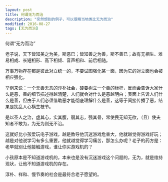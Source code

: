 ```yaml
---
layout: post
title: 何谓无为而治
description: "突然想到的例子，可以很精当地类比无为而治"
modified: 2016-08-27
tags: [无为而治]
---
```


何谓“无为而治”

老子说，天下皆知美之为美，斯恶已；皆知善之为善，斯不善已；故有无相生、难易相成、长短相形、高下相倾、音声相和、前后相随。

万事万物存在都是彼此对立统一的，不要试图强化某一面，因为它的对立面也会被相应强化。

举例来说：一个无善无恶的淳朴社会，硬要树立一个善的标杆，反而会告诉大家什么是恶，善的细节描述得越清楚，人们就会对什么是恶越明白；表面上告诉人们什么是善，但由于人们必须借助恶才能彻底理解什么是善，这等于间接传播了恶，结果是扰乱人心横生枝节。

是以圣人之治，虚其心，实其腹，弱其志，强其骨，常使民无知无欲，（且）使夫知者不敢为，为无为则无不治。

这就好比小孩爱玩电子游戏，越是教导他沉迷游戏危害大，他就越觉得游戏好玩；越是对他说学习有多么重要，他就越觉得学习痛苦，那怎么办呢？老子的药方是：老早就别让他接触游戏，谁让你买游戏机的？

小孩原本是不知道游戏机的，本来也是没有沉迷游戏这个问题的，无为，就是维持现状，让他不知道游戏机的存在。

淳朴、祥和、慢节奏的社会是最符合老子愿望的。
